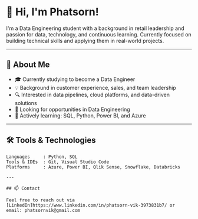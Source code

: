 # 👋 Hi, I'm Phatsorn!

I'm a Data Engineering student with a background in retail leadership and passion for data, technology, and continuous learning. Currently focused on building technical skills and applying them in real-world projects.

---

## 💼 About Me

- 🎓 Currently studying to become a Data Engineer  
- 💡 Background in customer experience, sales, and team leadership  
- 🔍 Interested in data pipelines, cloud platforms, and data-driven solutions  
- 🚀 Looking for opportunities in Data Engineering  
- 🌱 Actively learning: SQL, Python, Power BI, and Azure  

---

## 🛠 Tools & Technologies

```text
Languages     : Python, SQL  
Tools & IDEs  : Git, Visual Studio Code  
Platforms     : Azure, Power BI, Qlik Sense, Snowflake, Databricks  

---

## 📫 Contact

Feel free to reach out via [LinkedIn]https://www.linkedin.com/in/phatsorn-vik-3973831b7/ or email: phatsornvik@gmail.com
